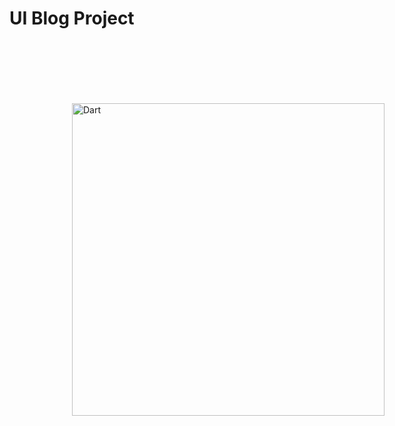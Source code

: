 <h1>
  UI Blog Project
</h1>
<img style="margin: 100px" src="https://github.com/rvicode/blog_app/assets/99497732/e871f2a2-8f5d-4867-8126-398202df3c7a" alt="Dart" height="500" />
